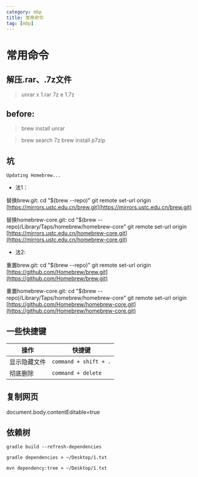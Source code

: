 ```yaml
---
category: mbp
title: 常用命令
tag: [mbp]
---
```

# 常用命令

## 解压.rar、.7z文件

> unrar x 1.rar
> 7z e 1.7z

## before:

> brew install unrar

> brew search 7z
> brew install p7zip


## 坑

`Updating Homebrew...`

- 法1：

替换brew.git:
cd "$(brew --repo)"
git remote set-url origin [https://mirrors.ustc.edu.cn/brew.git](https://mirrors.ustc.edu.cn/brew.git)

替换homebrew-core.git:
cd "$(brew --repo)/Library/Taps/homebrew/homebrew-core"
git remote set-url origin [https://mirrors.ustc.edu.cn/homebrew-core.git](https://mirrors.ustc.edu.cn/homebrew-core.git)

- 法2:

重置brew.git:
cd "$(brew --repo)"
git remote set-url origin [https://github.com/Homebrew/brew.git](https://github.com/Homebrew/brew.git)

重置homebrew-core.git:
cd "$(brew --repo)/Library/Taps/homebrew/homebrew-core"
git remote set-url origin [https://github.com/Homebrew/homebrew-core.git](https://github.com/Homebrew/homebrew-core.git)

## 一些快捷键

| 操作         | 快捷键                |
| ------------ | --------------------- |
| 显示隐藏文件 | `command + shift + .` |
| 彻底删除     | `command + delete`    |

## 复制网页
document.body.contentEditable=true

## 依赖树 
```shell
gradle build --refresh-dependencies

gradle dependencies > ~/Desktop/1.txt

mvn dependency:tree > ~/Desktop/1.txt
```
